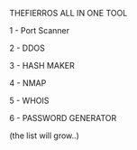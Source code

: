 THEFIERROS ALL IN ONE TOOL

1 - Port Scanner

2 - DDOS

3 - HASH MAKER

4 - NMAP

5 - WHOIS

6 - PASSWORD GENERATOR

(the list will grow..)
